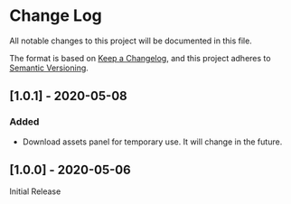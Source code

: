 # Change Log
All notable changes to this project will be documented in this file.

The format is based on [Keep a Changelog](https://keepachangelog.com/en/1.0.0/), and this project adheres to [Semantic Versioning](https://semver.org/spec/v2.0.0.html).

<!-- ## [Unreleased] -->

## [1.0.1] - 2020-05-08

### Added

- Download assets panel for temporary use. It will change in the future.


## [1.0.0] - 2020-05-06

Initial Release